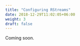 ```yaml
---
title: "Configuring RStreams"
date: 2018-12-29T11:02:05+06:00
weight: 3
draft: false
---
```

Coming soon.